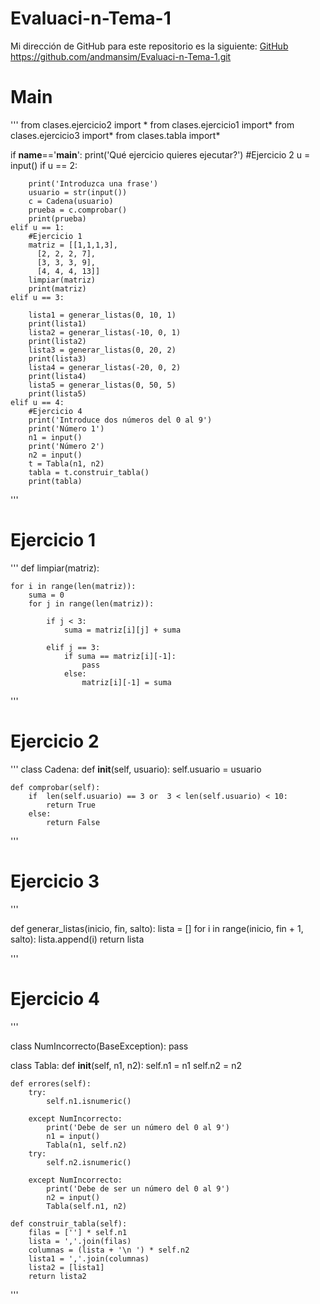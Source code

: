 # Evaluaci-n-Tema-1
 Mi dirección de GitHub para este repositorio es la siguiente: [GitHub](https://github.com/andmansim/Evaluaci-n-Tema-1.git)
 https://github.com/andmansim/Evaluaci-n-Tema-1.git
 
# Main
'''
from clases.ejercicio2 import *
from clases.ejercicio1 import*
from clases.ejercicio3 import*
from clases.tabla import*

if __name__=='__main__':
    print('Qué ejercicio quieres ejecutar?')
    #Ejercicio 2
    u = input()
    if u == 2:
        
        print('Introduzca una frase')
        usuario = str(input())
        c = Cadena(usuario)
        prueba = c.comprobar()
        print(prueba)
    elif u == 1:
        #Ejercicio 1
        matriz = [[1,1,1,3],
          [2, 2, 2, 7], 
          [3, 3, 3, 9], 
          [4, 4, 4, 13]]
        limpiar(matriz)
        print(matriz)
    elif u == 3:

        lista1 = generar_listas(0, 10, 1)
        print(lista1)
        lista2 = generar_listas(-10, 0, 1)
        print(lista2)
        lista3 = generar_listas(0, 20, 2)
        print(lista3)
        lista4 = generar_listas(-20, 0, 2)
        print(lista4)
        lista5 = generar_listas(0, 50, 5)
        print(lista5)
    elif u == 4:
        #Ejercicio 4
        print('Introduce dos números del 0 al 9')
        print('Número 1')
        n1 = input()
        print('Número 2')
        n2 = input()
        t = Tabla(n1, n2)
        tabla = t.construir_tabla()
        print(tabla)

 '''
 # Ejercicio 1
 
 '''
 def limpiar(matriz):
    
 
    for i in range(len(matriz)): 
        suma = 0
        for j in range(len(matriz)):
        
            if j < 3:
                suma = matriz[i][j] + suma
                
            elif j == 3:
                if suma == matriz[i][-1]:
                    pass
                else:
                    matriz[i][-1] = suma
                    
        
 '''
 # Ejercicio 2
 '''
 class Cadena:
    def __init__(self, usuario):
        self.usuario = usuario
        

        
    def comprobar(self):
        if  len(self.usuario) == 3 or  3 < len(self.usuario) < 10:
            return True
        else:
            return False
 '''
# Ejercicio 3
'''

def generar_listas(inicio, fin, salto):
    lista = []
    for i in range(inicio, fin + 1, salto):
        lista.append(i)
    return lista

'''

# Ejercicio 4
'''

class NumIncorrecto(BaseException):
    pass

class Tabla:
    def __init__(self, n1, n2):
        self.n1 = n1
        self.n2 = n2
    
    def errores(self):
        try:
            self.n1.isnumeric()
            
        except NumIncorrecto:
            print('Debe de ser un número del 0 al 9')
            n1 = input()
            Tabla(n1, self.n2)
        try:
            self.n2.isnumeric()
            
        except NumIncorrecto:
            print('Debe de ser un número del 0 al 9')
            n2 = input()
            Tabla(self.n1, n2)
    
    def construir_tabla(self):
        filas = [''] * self.n1
        lista = ','.join(filas)
        columnas = (lista + '\n ') * self.n2
        lista1 = ','.join(columnas)
        lista2 = [lista1]
        return lista2
'''
